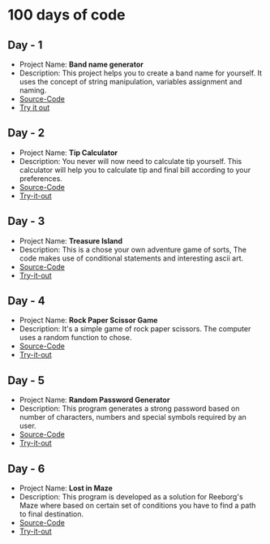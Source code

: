 # 100 days of code

## Day - 1
- Project Name: **Band name generator**
- Description: This project helps you to create a band name for yourself. It uses the concept of string manipulation, variables assignment and naming.
- [Source-Code](https://github.com/MihirMore/100daysofcode-Python/blob/main/Day-1/Final_Project/band_name_generator.py)
- [Try it out](https://replit.com/@MihirMore1/band-name-generator-start#main.py)

## Day - 2
- Project Name: **Tip Calculator**
- Description: You never will now need to calculate tip yourself. This calculator will help you to calculate tip and final bill according to your preferences.
- [Source-Code](https://github.com/MihirMore/100daysofcode-Python/blob/main/Day-2/Final-Project/tip-calculator.py)
- [Try-it-out](https://replit.com/@MihirMore1/tip-calculator-start#main.py)

## Day - 3
- Project Name: **Treasure Island**
- Description: This is a chose your own adventure game of sorts, The code makes use of conditional statements and interesting ascii art.
- [Source-Code](https://github.com/MihirMore/100daysofcode-Python/blob/main/Day-3/Final-Project/treasure-island.py)
- [Try-it-out](https://replit.com/@MihirMore1/treasure-island-start#main.py)

## Day - 4
- Project Name: **Rock Paper Scissor Game**
- Description: It's a simple game of rock paper scissors. The computer uses a random function to chose.
- [Source-Code](https://github.com/MihirMore/100daysofcode-Python/blob/main/Day-4/Final-Project/rock_paper_scissors.py)
- [Try-it-out](https://replit.com/@MihirMore1/rock-paper-scissors-start#main.py)

## Day - 5
- Project Name: **Random Password Generator**
- Description: This program generates a strong password based on number of characters, numbers and special symbols required by an user.
- [Source-Code](https://github.com/MihirMore/100daysofcode-Python/blob/main/Day-5/Final_Project/password_generator.py)
- [Try-it-out](https://replit.com/@MihirMore1/password-generator-start#main.py)

## Day - 6
- Project Name: **Lost in Maze**
- Description: This program is developed as a solution for Reeborg's Maze where based on certain set of conditions you have to find a path to final destination.
- [Source-Code](https://github.com/MihirMore/100daysofcode-Python/blob/main/Day-6/Final_Hurdle/hurdle4.py)
- [Try-it-out](https://reeborg.ca/reeborg.html?lang=en&mode=python&menu=worlds%2Fmenus%2Freeborg_intro_en.json&name=Maze&url=worlds%2Ftutorial_en%2Fmaze1.json)
